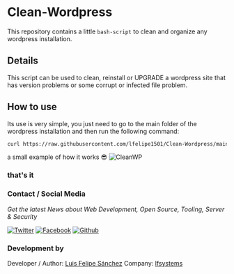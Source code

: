 # Clean-Wordpress

This repository contains a little `bash-script` to clean and organize any wordpress installation.

## Details

This script can be used to clean, reinstall or UPGRADE a wordpress site that has version problems or some corrupt or infected file problem.

## How to use

Its use is very simple, you just need to go to the main folder of the wordpress installation and then run the following command:

```bash
curl https://raw.githubusercontent.com/lfelipe1501/Clean-Wordpress/main/cleanwp.sh | bash
```

a small example of how it works :sunglasses:
![CleanWP](https://www.lfsystems.com.co/images/cleanwp.gif)

### that's it

### Contact / Social Media

*Get the latest News about Web Development, Open Source, Tooling, Server & Security*

[![Twitter](https://github.frapsoft.com/social/twitter.png)](https://twitter.com/lfelipe1501)
[![Facebook](https://github.frapsoft.com/social/facebook.png)](https://www.facebook.com/lfelipe1501)
[![Github](https://github.frapsoft.com/social/github.png)](https://github.com/lfelipe1501)

### Development by

Developer / Author: [Luis Felipe Sánchez](https://github.com/lfelipe1501)
Company: [lfsystems](https://www.lfsystems.com.co)

